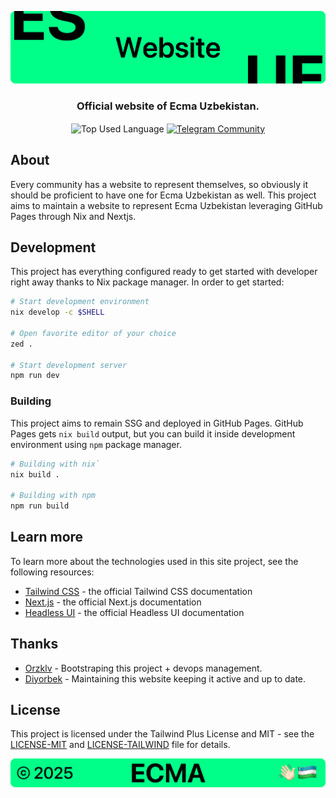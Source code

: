 <p align="center">
    <img src=".github/assets/header.png" alt="Ecma Uzbekistan's {Website}">
</p>

<p align="center">
    <h3 align="center">Official website of Ecma Uzbekistan.</h3>
</p>

<p align="center">
    <img align="center" src="https://img.shields.io/github/languages/top/ecma-uz/website?style=flat&logo=javascript&logoColor=ffffff&labelColor=00AC5B&color=00AC5B" alt="Top Used Language">
    <a href="https://t.me/xinux"><img align="center" src="https://img.shields.io/badge/Chat-grey?style=flat&logo=telegram&logoColor=ffffff&labelColor=00AC5B&color=00AC5B" alt="Telegram Community"></a>
</p>

## About

Every community has a website to represent themselves, so obviously it should be proficient to have one for Ecma Uzbekistan as well. This project aims to maintain a website to represent Ecma Uzbekistan leveraging GitHub Pages through Nix and Nextjs.

## Development

This project has everything configured ready to get started with developer right away thanks to Nix package manager. In order to get started:

```bash
# Start development environment
nix develop -c $SHELL

# Open favorite editor of your choice
zed .

# Start development server
npm run dev
```

### Building

This project aims to remain SSG and deployed in GitHub Pages. GitHub Pages gets `nix build` output, but you can build it inside development environment using `npm` package manager.

```bash
# Building with nix`
nix build .

# Building with npm
npm run build
```

## Learn more

To learn more about the technologies used in this site project, see the following resources:

- [Tailwind CSS](https://tailwindcss.com/docs) - the official Tailwind CSS documentation
- [Next.js](https://nextjs.org/docs) - the official Next.js documentation
- [Headless UI](https://headlessui.dev) - the official Headless UI documentation

## Thanks

- [Orzklv](https://github.com/orzklv) - Bootstraping this project + devops management.
- [Diyorbek](https://github.com/diyorbekrustamjonov) - Maintaining this website keeping it active and up to date.

## License

This project is licensed under the Tailwind Plus License and MIT - see the [LICENSE-MIT](license) and [LICENSE-TAILWIND](license-tailwind) file for details.

<p align="center">
    <img src=".github/assets/footer.png" alt="Ecma Uzbekistan's {Website}">
</p>
